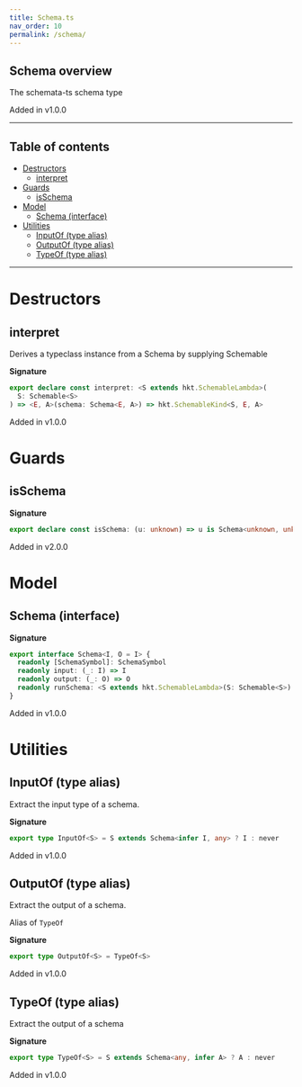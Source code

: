 ```yaml
---
title: Schema.ts
nav_order: 10
permalink: /schema/
---
```


## Schema overview

The schemata-ts schema type

Added in v1.0.0

---

<h2 class="text-delta">Table of contents</h2>

- [Destructors](#destructors)
  - [interpret](#interpret)
- [Guards](#guards)
  - [isSchema](#isschema)
- [Model](#model)
  - [Schema (interface)](#schema-interface)
- [Utilities](#utilities)
  - [InputOf (type alias)](#inputof-type-alias)
  - [OutputOf (type alias)](#outputof-type-alias)
  - [TypeOf (type alias)](#typeof-type-alias)

---

# Destructors

## interpret

Derives a typeclass instance from a Schema by supplying Schemable

**Signature**

```ts
export declare const interpret: <S extends hkt.SchemableLambda>(
  S: Schemable<S>
) => <E, A>(schema: Schema<E, A>) => hkt.SchemableKind<S, E, A>
```

Added in v1.0.0

# Guards

## isSchema

**Signature**

```ts
export declare const isSchema: (u: unknown) => u is Schema<unknown, unknown>
```

Added in v2.0.0

# Model

## Schema (interface)

**Signature**

```ts
export interface Schema<I, O = I> {
  readonly [SchemaSymbol]: SchemaSymbol
  readonly input: (_: I) => I
  readonly output: (_: O) => O
  readonly runSchema: <S extends hkt.SchemableLambda>(S: Schemable<S>) => hkt.SchemableKind<S, I, O>
}
```

Added in v1.0.0

# Utilities

## InputOf (type alias)

Extract the input type of a schema.

**Signature**

```ts
export type InputOf<S> = S extends Schema<infer I, any> ? I : never
```

Added in v1.0.0

## OutputOf (type alias)

Extract the output of a schema.

Alias of `TypeOf`

**Signature**

```ts
export type OutputOf<S> = TypeOf<S>
```

Added in v1.0.0

## TypeOf (type alias)

Extract the output of a schema

**Signature**

```ts
export type TypeOf<S> = S extends Schema<any, infer A> ? A : never
```

Added in v1.0.0
